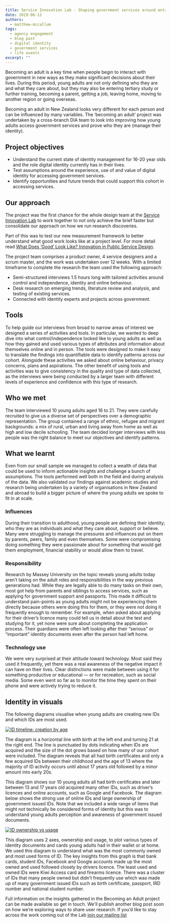 ```yaml
---
title: Service Innovation Lab - Shaping government services around entry to adulthood 
date: 2019-06-12
authors:
  - matthew-mccallum
tags:
  - agency engagement
  - blog post
  - digital identity
  - government services
  - life events
excerpt: ""
---
```


Becoming an adult is a key time when people begin to interact with government in new ways as they make significant decisions about their lives. During this period, young adults are not only defining who they are and what they care about, but they may also be entering tertiary study or further training, becoming a parent, getting a job, leaving home, moving to another region or going overseas.

Becoming an adult in New Zealand looks very different for each person and can be influenced by many variables. The ‘becoming an adult’ project was undertaken by a cross-branch DIA team to look into improving how young adults access government services and prove who they are (manage their identity).

## Project objectives

- Understand the current state of identity management for 16-20 year olds and the role digital identity currently has in their lives.
- Test assumptions around the experience, use of and value of digital identity for accessing government services.
- Identify opportunities and future trends that could support this cohort in accessing services.

## Our approach

The project was the first chance for the whole design team at the [Service Innovation Lab](https://serviceinnovationlab.github.io/) to work together to not only achieve the brief faster but consolidate our approach on how we run research discoveries.

Part of this was to test our new measurement framework to better understand what good work looks like at a project level. For more detail read [What Does ‘Good’ Look Like? Innovation in Public Service Design](https://www.digital.govt.nz/blog/what-does-good-look-like/).

The project team comprises a product owner, 4 service designers and a scrum master, and the work was undertaken over 12 weeks.
With a limited timeframe to complete the research the team used the following approach:

- Semi-structured interviews 1.5 hours long with tailored activities around control and independence, identity and online behaviour.
- Desk research on emerging trends, literature review and analysis, and testing of existing services.
- Connected with identity experts and projects across government.

## Tools

To help guide our interviews from broad to narrow areas of interest we designed a series of activities and tools. In particular, we wanted to deep dive into what control/independence looked like to young adults as well as how they gained and used various types of attributes and information about themselves online and in person.
The tools were designed to make it easy to translate the findings into quantifiable data to identify patterns across our cohort. Alongside these activities we asked about online behaviour, privacy concerns, plans and aspirations.
The other benefit of using tools and activities was to give consistency in the quality and type of data collected, as the interviews were being conducted by a larger team with different levels of experience and confidence with this type of research.

## Who we met

The team interviewed 10 young adults aged 16 to 21. They were carefully recruited to give us a diverse set of perspectives over a demographic representation.
The group contained a range of ethnic, refugee and migrant backgrounds: a mix of rural, urban and living away from home as well as high and low decile schooling. The team decided longer interviews with less people was the right balance to meet our objectives and identify patterns.

## What we learnt

Even from our small sample we managed to collect a wealth of data that could be used to inform actionable insights and challenge a bunch of assumptions. The tools performed well both in the field and during analysis of the data. We also validated our findings against academic studies and research being undertaken by a variety of organisations in New Zealand and abroad to build a bigger picture of where the young adults we spoke to fit in at scale.

### Influences

During their transition to adulthood, young people are defining their identity; who they are as individuals and what they care about, support or believe. Many were struggling to manage the pressures and influences put on them by parents, peers, family and even themselves. Some were compromising doing something they were passionate about for something that would get them employment, financial stability or would allow them to travel.

### Responsibility

Research by Massey University on the topic reveals young adults today aren’t taking on the adult roles and responsibilities in the way previous generations had. While they are legally able to do many tasks on their own, most got help from parents and siblings to access services, such as applying for government support and passports.
This made it difficult to understand pain-points as young adults might not be experiencing them directly because others were doing this for them, or they were not doing it frequently enough to remember. For example, when asked about applying for their driver’s licence many could tell us in detail about the test and studying for it, yet none were sure about completing the application process. Their guardians were often left looking after their “serious” or “important” identity documents even after the person had left home.

### Technology use

We were very surprised at their attitude toward technology. Most said they used it frequently, yet there was a real awareness of the negative impact it can have on their lives. Clear distinctions were made between using it for something productive or educational — or for recreation, such as social media. Some even went so far as to monitor the time they spent on their phone and were actively trying to reduce it.

## Identity in visuals

The following diagrams visualise when young adults are creating new IDs and which IDs are most used.  

[![ID timeline: creation by age](/assets/media/Becoming-An-Adult/idcreation2.jpg)](/assets/media/Becoming-An-Adult/idcreation2.jpg)
<figcaption>The diagram is a horizontal line with birth at the left end and turning 21 at the right end. The line is punctuated by dots indicating when IDs are acquired and the size of the dot grows based on how many of our cohort were included. The diagram reveals that all had birth certificates and only a few acquired IDs between their childhood and the age of 13 where the majority of ID activity occurs until about 17 years old followed by a minor amount into early 20s.
</figcaption>

This diagram shows our 10 young adults all had birth certificates and later between 13 and 17 years old acquired many other IDs, such as driver’s licences and online accounts, such as Google and Facebook. The diagram below shows the strong use of online IDs and large ownership of government issued IDs. Note that we included a wide range of items that might not technically be considered forms of identity but this was to understand young adults perception and awareness of government issued documents.

[![ID ownership vs usage](/assets/media/Becoming-An-Adult/idownership2.jpg)](/assets/media/Becoming-An-Adult/idownership2.jpg)
<figcaption>This diagram uses 2 axes, ownership and usage, to plot various types of identity documents and cards young adults had in their wallet or at home. We used this diagram to understand what was the most commonly owned and most used forms of ID. The key insights from this graph is that bank cards, student IDs, Facebook and Google accounts made up the most owned and used followed closely by drivers licence. The least used and owned IDs were Kiwi Access card and firearms licence. There was a cluster of IDs that many people owned but didn’t frequently use which was made up of many government issued IDs such as birth certificate, passport, IRD number and national student number.
</figcaption>

Full information on the insights gathered in the Becoming an Adult project can be made available so get in touch.  We'll publish another blog post soon on how we’re exploring ways to share user research. If you’d like to stay across the work coming out of the Lab [join our mailing list](https://confirmsubscription.com/h/j/7AA94B673345A7D5)
